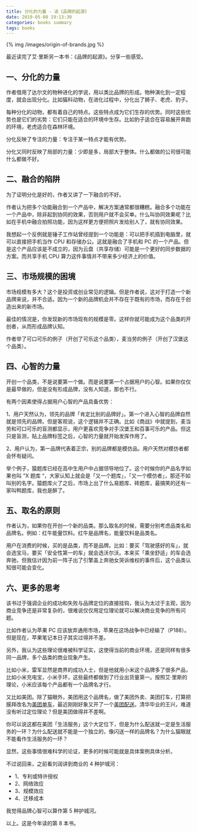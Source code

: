 ```yaml
---
title: 分化的力量 - 读《品牌的起源》
date: 2019-05-08 19:13:30
categories: books summary
tags: books
---
```


{% img /images/origin-of-brands.jpg %}


最近读完了艾·里斯另一本书：《品牌的起源》。分享一些感受。

## 一、分化的力量

作者借用了达尔文的物种进化的学说，用以类比品牌的形成。物种演化到一定程度，就会出现分化。比如猫科动物，在进化过程中，分化出了狮子、老虎、豹子。

每种分化的动物，都有着自己的特点。这些特点成为它们生存的优势。同时这些优势也是它们的劣势：它们只能在适合的环境中生存。比如豹子适合在容易展开奔跑的环境，老虎适合在森林环境。

分化反映了专注的力量：专注于某一特点才能有优势。

分化又同时反映了局部的力量：少即是多，局部大于整体。什么都做的公司很可能什么都做不好。

## 二、融合的陷阱

为了证明分化是好的，作者又讲了一下融合的不好。

作者认为把多个功能融合到一个产品中，解决方案通常都很糟糕。融合多个功能在一个产品中，除非起到协同的效果，否则用户就不会买单。什么叫协同效果呢？比如在手机中融合拍照功能，因为这样更方便把照片发给别人了，就有协同效果。

我想起一个反例就是锤子工作站曾经提到一个功能是：可以把手机插到电脑里，就可以直接把手机当作 CPU 和存储办公。这就是融合了手机和 PC 的一个产品。但是这个产品应该是不成立的，因为云盘（共享存储）可能是一个更好的同步数据的方案。而共享手机 CPU 算力这件事情并不带来多少经济上的价值。

## 三、市场规模的困境

市场规模有多大？这个是投资或创业常见的逻辑。但是作者说，这对于打造一个新品牌来说，并不合适。因为一个新的品牌机会并不存在于既有的市场，而存在于创造出来的新市场。

最佳的情况是，你发现新的市场现有的规模是零。这样你就可能成为这个品类的开创者，从而形成品牌认知。

作者举了可口可乐的例子（开创了可乐这个品类），麦当劳的例子（开创了汉堡这个品类）。

## 四、心智的力量

开创一个品类，不是说要第一个做。而是说要第一个占据用户的心智。如果你仅仅是最早做的，但是没有形成品牌，没有人知道，那也不行。

有两个因素使得占据用户心智的产品具备优势：

1、用户天然认为，领先的品牌「肯定比别的品牌好」。第一个进入心智的品牌自然就是领先的品牌。但是客观说，这个逻辑并不正确。比如《商战》中就提到，麦当劳和可口可乐的盲测都显示，用户更喜欢竞争对手汉堡王和百事可乐的产品。但这只是盲测，贴上品牌标签之后，心智的力量就开始发挥作用了。

2、用户认为，第一品牌代表着正宗，别的品牌都是模仿品。用户天然对模仿者都会怀有疑问。

举个例子，猿题库已经在高中生用户中占据领导地位了。这个时候你的产品名字如果也叫 "X 题库 “，大家认知上就会是「又一个题库」，「又一个模仿者」，那还不如叫别的名字。猿题库火了之后，市场上出了什么易题库、砖题库，最搞笑的还有一家叫鸭题库，我也是醉了。

## 五、取名的原则

作者认为，如果你在开创一个新的品类。那么取名的时候，需要分别考虑品类名和品牌名。例如：红牛能量饮料。红牛是品牌名，能量饮料是品类名。

用户在消费的时候，买的是品类，而不是品牌。比如：要买「驾驶感好的车」，就会选宝马，要买「安全性第一的车」就会选沃尔沃。本来买「乘坐舒适」的车会选奔驰，但我估计因为前一阵子出了引擎盖上奔驰女哭诉维权的事件后，这个品类认知很可能会变化。

## 六、更多的思考

该书过于强调企业的成功和失败与品牌定位的直接挂钩，我认为太过于主观，因为商业竞争还是非常复杂的，很难说仅仅用定位理论就可以解决商业竞争的所有问题。

比如作者认为苹果 PC 应该放弃通用市场，苹果在这场战争中已经输了（P188）。但是现在，苹果笔记本日子其实过得并不差。

另外，我认为这些理论很难被科学证实，这使得当前的商业环境，还是同样有很多同一品牌，多个品类的商业现象产生。

比如小米，雷军显然是商界的成功人士，但是他就用小米这个品牌多了很多产品，比如小米充电宝，小米手环，这些最终都做到了行业出货量第一。按照艾·里斯的理论，小米应该每个产品都有一个品牌名才行。

又比如美团。除了猫眼外，美团用这个品牌名，做了美团外卖、美团打车，打算把膜拜改名为[美团单车](http://news.iresearch.cn/content/201901/282758.shtml)，最近刚刚好象又开了一个[美团配送](http://www.eeo.com.cn/2019/0507/355290.shtml)。清华毕业的王兴，难道没有听过定位理论？但是美团做得并不差啊。

你可以说这都在美团「生活服务」这个大定位下，但是为什么配送就一定是生活服务的一环？为什么配送就不能是一个独立的，像闪送一样的品牌名？为什么猫眼就不能看作生活服务的一环？

显然，这些事情很难科学的论证，更多的时候可能就是具体案例具体分析。

不过说回来，之前看刘润讲到商业的 4 种护城河：

 - 1、专利或特许授权 
 - 2、网络效应 
 - 3、规模效应 
 - 4、迁移成本

我觉得品牌心智可以算作第 5 种护城河。

以上。这是今年读的第 8 本书。
